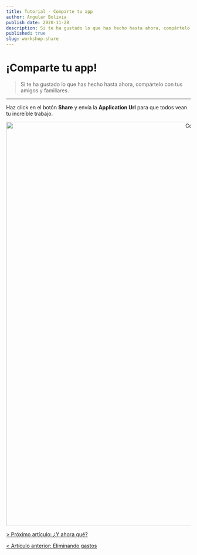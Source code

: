 ```yaml
---
title: Tutorial - Comparte tu app
author: Angular Bolivia
publish date: 2020-11-28
description: Si te ha gustado lo que has hecho hasta ahora, compártelo con tus amigos y familiares.
published: true
slug: workshop-share
---
```


# ¡Comparte tu app!

> Si te ha gustado lo que has hecho hasta ahora, compártelo con tus amigos y familiares.

***

Haz click en el botón **Share** y envía la **Application Url** para que todos vean tu increíble trabajo.

<div align="center">
  <img src="/assets/img/share.png" alt="Compartir aplicación" style="width: 1100px;">
</div>

[> Próximo artículo: ¿Y ahora qué?](/blog/workshop-congratulations)

[< Artículo anterior: Eliminando gastos](/blog/workshop-delete-expenses)
